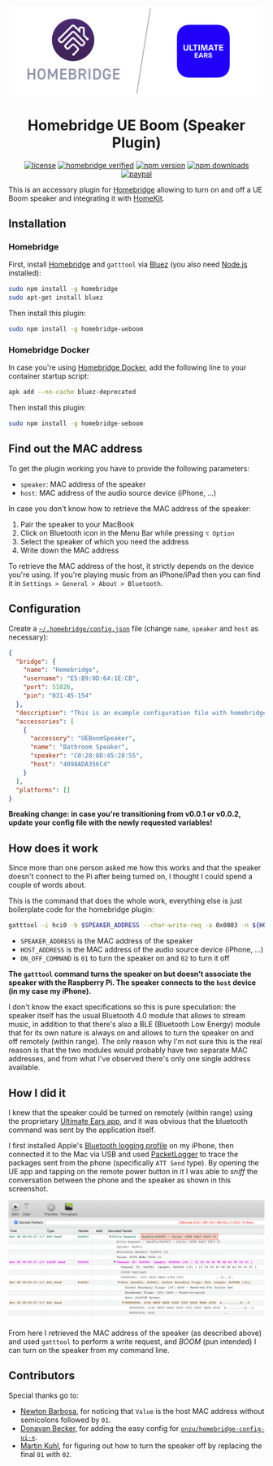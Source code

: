<p align="center">
  <a href="https://github.com/alessandroaime/homebridge-ueboom"><img src="README/logo.png" width="500px"></a>
</p>

<span align="center">

# Homebridge UE Boom (Speaker Plugin)

<a href="https://opensource.org/licenses/MIT"><img title="license" src="https://img.shields.io/badge/License-MIT-yellow.svg" ></a>
<a href="https://github.com/homebridge/homebridge/wiki/Verified-Plugins"><img title="homebridge verified" src="https://badgen.net/badge/homebridge/verified/purple" ></a>
<a href="https://www.npmjs.com/package/homebridge-ueboom"><img title="npm version" src="https://badgen.net/npm/v/homebridge-ueboom" ></a>
<a href="https://www.npmjs.com/package/homebridge-ueboom"><img title="npm downloads" src="https://badgen.net/npm/dt/homebridge-ueboom" ></a>
<a href="https://www.paypal.me/alessandroaime"><img title="paypal" src="https://badgen.net/badge/Donate/PayPal/91BE09" ></a>

</span>

This is an accessory plugin for [Homebridge](https://github.com/nfarina/homebridge) allowing to turn on and off a UE Boom speaker and integrating it with [HomeKit](https://www.apple.com/ios/home/).

## Installation

### Homebridge

First, install [Homebridge](https://github.com/nfarina/homebridge) and `gatttool` via [Bluez](http://www.bluez.org) (you also need [Node.js](https://nodejs.org/) installed):

```bash
sudo npm install -g homebridge
sudo apt-get install bluez
```

Then install this plugin:

```bash
sudo npm install -g homebridge-ueboom
```

### Homebridge Docker

In case you're using [Homebridge Docker](https://github.com/oznu/docker-homebridge), add the following line to your container startup script:

```bash
apk add --no-cache bluez-deprecated
```

Then install this plugin:

```bash
sudo npm install -g homebridge-ueboom
```

## Find out the MAC address

To get the plugin working you have to provide the following parameters:

  * `speaker`: MAC address of the speaker
  * `host`: MAC address of the audio source device (iPhone, ...)

In case you don't know how to retrieve the MAC address of the speaker:

 1. Pair the speaker to your MacBook
 2. Click on Bluetooth icon in the Menu Bar while pressing `⌥ Option`
 3. Select the speaker of which you need the address
 4. Write down the MAC address

To retrieve the MAC address of the host, it strictly depends on the device you're using. If you're playing music from an iPhone/iPad then you can find it in `Settings > General > About > Bluetooth`.

## Configuration

Create a [`~/.homebridge/config.json`](https://github.com/nfarina/homebridge/blob/master/config-sample.json) file (change `name`, `speaker` and `host` as necessary):


```json
{
  "bridge": {
    "name": "Homebridge",
    "username": "E5:B9:0D:64:1E:CB",
    "port": 51826,
    "pin": "031-45-154"
  },
  "description": "This is an example configuration file with homebridge-ueboom plugin.",
  "accessories": [
    {
      "accessory": "UEBoomSpeaker",
      "name": "Bathroom Speaker",
      "speaker": "C0:28:8D:45:28:55",
      "host": "4098ADA356C4"
    }
  ],
  "platforms": []
}
```

**Breaking change: in case you're transitioning from v0.0.1 or v0.0.2, update your config file with the newly requested variables!**

## How does it work

Since more than one person asked me how this works and that the speaker doesn't connect to the Pi after being turned on, I thought I could spend a couple of words about.

This is the command that does the whole work, everything else is just boilerplate code for the homebridge plugin:

```bash
gatttool -i hci0 -b $SPEAKER_ADDRESS --char-write-req -a 0x0003 -n ${HOST_ADDRESS}${ON_OFF_COMMAND}
```

- `SPEAKER_ADDRESS` is the MAC address of the speaker
- `HOST_ADDRESS` is the MAC address of the audio source device (iPhone, ...)
- `ON_OFF_COMMAND` is `01` to turn the speaker on and `02` to turn it off

**The `gatttool` command turns the speaker on but doesn’t associate the speaker with the Raspberry Pi. The speaker connects to the `host` device (in my case my iPhone).**

I don't know the exact specifications so this is pure speculation: the speaker itself has the usual Bluetooth 4.0 module that allows to stream music, in addition to that there's also a BLE (Bluetooth Low Energy) module that for its own nature is always on and allows to turn the speaker on and off remotely (within range). The only reason why I'm not sure this is the real reason is that the two modules would probably have two separate MAC addresses, and from what I've observed there's only one single address available.

## How I did it

I knew that the speaker could be turned on remotely (within range) using the proprietary [Ultimate Ears app](https://apps.apple.com/us/app/boom-megaboom/id632344648), and it was obvious that the bluetooth command was sent by the application itself.

I first installed Apple's [Bluetooth logging profile](https://developer.apple.com/services-account/download?path=/iOS/iOS_Logs/iOSBluetoothLogging.mobileconfig) on my iPhone, then connected it to the Mac via USB and used [PacketLogger](https://download.developer.apple.com/Developer_Tools/Additional_Tools_for_Xcode_11/Additional_Tools_for_Xcode_11.dmg) to trace the packages sent from the phone (specifically `ATT Send` type). By opening the UE app and tapping on the remote power button in it I was able to *sniff* the conversation between the phone and the speaker as shown in this screenshot.

![packetLoggerScreenshot](README/packetLoggerScreenshot.png)

From here I retrieved the MAC address of the speaker (as described above) and used `gatttool` to perform a write request, and *BOOM* (pun intended) I can turn on the speaker from my command line.

## Contributors

Special thanks go to:

- [Newton Barbosa](https://github.com/newtonlb), for noticing that `Value` is the host MAC address without semicolons followed by `01`.
- [Donavan Becker](https://github.com/donavanbecker), for adding the easy config for [`onzu/homebridge-config-ui-x`](https://github.com/oznu/homebridge-config-ui-x).
- [Martin Kuhl](https://github.com/MartinKuhl), for figuring out how to turn the speaker off by replacing the final `01` with `02`.
